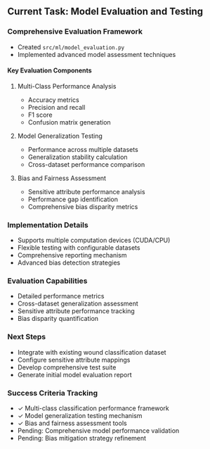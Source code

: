 ## Current Task: Model Evaluation and Testing

### Comprehensive Evaluation Framework
- Created `src/ml/model_evaluation.py`
- Implemented advanced model assessment techniques

#### Key Evaluation Components
1. Multi-Class Performance Analysis
   - Accuracy metrics
   - Precision and recall
   - F1 score
   - Confusion matrix generation

2. Model Generalization Testing
   - Performance across multiple datasets
   - Generalization stability calculation
   - Cross-dataset performance comparison

3. Bias and Fairness Assessment
   - Sensitive attribute performance analysis
   - Performance gap identification
   - Comprehensive bias disparity metrics

### Implementation Details
- Supports multiple computation devices (CUDA/CPU)
- Flexible testing with configurable datasets
- Comprehensive reporting mechanism
- Advanced bias detection strategies

### Evaluation Capabilities
- Detailed performance metrics
- Cross-dataset generalization assessment
- Sensitive attribute performance tracking
- Bias disparity quantification

### Next Steps
- Integrate with existing wound classification dataset
- Configure sensitive attribute mappings
- Develop comprehensive test suite
- Generate initial model evaluation report

### Success Criteria Tracking
- ✓ Multi-class classification performance framework
- ✓ Model generalization testing mechanism
- ✓ Bias and fairness assessment tools
- Pending: Comprehensive model performance validation
- Pending: Bias mitigation strategy refinement

